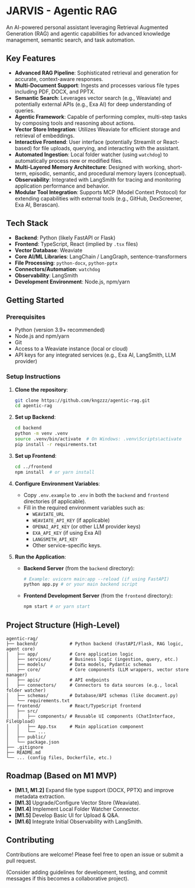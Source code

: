 # JARVIS - Agentic RAG

An AI-powered personal assistant leveraging Retrieval Augmented Generation (RAG) and agentic capabilities for advanced knowledge management, semantic search, and task automation.

## Key Features

-   **Advanced RAG Pipeline**: Sophisticated retrieval and generation for accurate, context-aware responses.
-   **Multi-Document Support**: Ingests and processes various file types including PDF, DOCX, and PPTX.
-   **Semantic Search**: Leverages vector search (e.g., Weaviate) and potentially external APIs (e.g., Exa AI) for deep understanding of queries.
-   **Agentic Framework**: Capable of performing complex, multi-step tasks by composing tools and reasoning about actions.
-   **Vector Store Integration**: Utilizes Weaviate for efficient storage and retrieval of embeddings.
-   **Interactive Frontend**: User interface (potentially Streamlit or React-based) for file uploads, querying, and interacting with the assistant.
-   **Automated Ingestion**: Local folder watcher (using `watchdog`) to automatically process new or modified files.
-   **Multi-Layered Memory Architecture**: Designed with working, short-term, episodic, semantic, and procedural memory layers (conceptual).
-   **Observability**: Integrated with LangSmith for tracing and monitoring application performance and behavior.
-   **Modular Tool Integration**: Supports MCP (Model Context Protocol) for extending capabilities with external tools (e.g., GitHub, DexScreener, Exa AI, Berascan).

## Tech Stack

-   **Backend**: Python (likely FastAPI or Flask)
-   **Frontend**: TypeScript, React (implied by `.tsx` files)
-   **Vector Database**: Weaviate
-   **Core AI/ML Libraries**: LangChain / LangGraph, sentence-transformers
-   **File Processing**: `python-docx`, `python-pptx`
-   **Connectors/Automation**: `watchdog`
-   **Observability**: LangSmith
-   **Development Environment**: Node.js, npm/yarn

## Getting Started

### Prerequisites

-   Python (version 3.9+ recommended)
-   Node.js and npm/yarn
-   Git
-   Access to a Weaviate instance (local or cloud)
-   API keys for any integrated services (e.g., Exa AI, LangSmith, LLM provider)

### Setup Instructions

1.  **Clone the repository**:
    ```bash
    git clone https://github.com/kngzzz/agentic-rag.git
    cd agentic-rag
    ```

2.  **Set up Backend**:
    ```bash
    cd backend
    python -m venv .venv
    source .venv/bin/activate  # On Windows: .venv\Scripts\activate
    pip install -r requirements.txt
    ```

3.  **Set up Frontend**:
    ```bash
    cd ../frontend
    npm install  # or yarn install
    ```

4.  **Configure Environment Variables**:
    -   Copy `.env.example` to `.env` in both the `backend` and `frontend` directories (if applicable).
    -   Fill in the required environment variables such as:
        -   `WEAVIATE_URL`
        -   `WEAVIATE_API_KEY` (if applicable)
        -   `OPENAI_API_KEY` (or other LLM provider keys)
        -   `EXA_API_KEY` (if using Exa AI)
        -   `LANGSMITH_API_KEY`
        -   Other service-specific keys.

5.  **Run the Application**:
    -   **Backend Server** (from the `backend` directory):
        ```bash
        # Example: uvicorn main:app --reload (if using FastAPI)
        python app.py # or your main backend script
        ```
    -   **Frontend Development Server** (from the `frontend` directory):
        ```bash
        npm start # or yarn start
        ```

## Project Structure (High-Level)

```
agentic-rag/
├── backend/            # Python backend (FastAPI/Flask, RAG logic, agent core)
│   ├── app/            # Core application logic
│   ├── services/       # Business logic (ingestion, query, etc.)
│   ├── models/         # Data models, Pydantic schemas
│   ├── core/           # Core components (LLM wrappers, vector store manager)
│   ├── apis/           # API endpoints
│   ├── connectors/     # Connectors to data sources (e.g., local folder watcher)
│   ├── schemas/        # Database/API schemas (like document.py)
│   └── requirements.txt
├── frontend/           # React/TypeScript frontend
│   ├── src/
│   │   ├── components/ # Reusable UI components (ChatInterface, FileUpload)
│   │   ├── App.tsx     # Main application component
│   │   └── ...
│   ├── public/
│   └── package.json
├── .gitignore
├── README.md
└── ... (config files, Dockerfile, etc.)
```

## Roadmap (Based on M1 MVP)

-   **[M1.1, M1.2]** Expand file type support (DOCX, PPTX) and improve metadata extraction.
-   **[M1.3]** Upgrade/Configure Vector Store (Weaviate).
-   **[M1.4]** Implement Local Folder Watcher Connector.
-   **[M1.5]** Develop Basic UI for Upload & Q&A.
-   **[M1.6]** Integrate Initial Observability with LangSmith.

## Contributing

Contributions are welcome! Please feel free to open an issue or submit a pull request.

(Consider adding guidelines for development, testing, and commit messages if this becomes a collaborative project).
